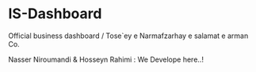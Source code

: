 # IS-Dashboard
Official business dashboard / Tose`ey e Narmafzarhay e salamat e arman Co.

Nasser Niroumandi & Hosseyn Rahimi : We Develope here..!
